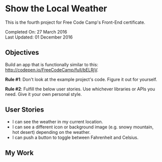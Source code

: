 # Show the Local Weather

This is the fourth project for Free Code Camp's Front-End certificate.

Completed On: 27 March 2016  
Last Updated: 01 December 2016

## Objectives

Build an app that is functionally similar to this: http://codepen.io/FreeCodeCamp/full/bELRjV.

**Rule #1**: Don't look at the example project's code. Figure it out for yourself.

**Rule #2**: Fulfill the below user stories. Use whichever libraries or APIs you need. Give it your own personal style.

## User Stories

- I can see the weather in my current location.
- I can see a different icon or background image (e.g. snowy mountain, hot desert) depending on the weather.
- I can push a button to toggle between Fahrenheit and Celsius.

## My Work

